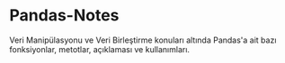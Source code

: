 # Pandas-Notes
Veri Manipülasyonu ve Veri Birleştirme konuları altında Pandas'a ait bazı fonksiyonlar, metotlar, açıklaması ve kullanımları.
